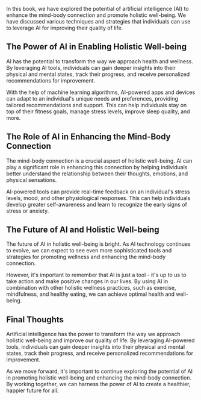 
In this book, we have explored the potential of artificial intelligence (AI) to enhance the mind-body connection and promote holistic well-being. We have discussed various techniques and strategies that individuals can use to leverage AI for improving their quality of life.

The Power of AI in Enabling Holistic Well-being
-----------------------------------------------

AI has the potential to transform the way we approach health and wellness. By leveraging AI tools, individuals can gain deeper insights into their physical and mental states, track their progress, and receive personalized recommendations for improvement.

With the help of machine learning algorithms, AI-powered apps and devices can adapt to an individual's unique needs and preferences, providing tailored recommendations and support. This can help individuals stay on top of their fitness goals, manage stress levels, improve sleep quality, and more.

The Role of AI in Enhancing the Mind-Body Connection
----------------------------------------------------

The mind-body connection is a crucial aspect of holistic well-being. AI can play a significant role in enhancing this connection by helping individuals better understand the relationship between their thoughts, emotions, and physical sensations.

AI-powered tools can provide real-time feedback on an individual's stress levels, mood, and other physiological responses. This can help individuals develop greater self-awareness and learn to recognize the early signs of stress or anxiety.

The Future of AI and Holistic Well-being
----------------------------------------

The future of AI in holistic well-being is bright. As AI technology continues to evolve, we can expect to see even more sophisticated tools and strategies for promoting wellness and enhancing the mind-body connection.

However, it's important to remember that AI is just a tool - it's up to us to take action and make positive changes in our lives. By using AI in combination with other holistic wellness practices, such as exercise, mindfulness, and healthy eating, we can achieve optimal health and well-being.

Final Thoughts
--------------

Artificial intelligence has the power to transform the way we approach holistic well-being and improve our quality of life. By leveraging AI-powered tools, individuals can gain deeper insights into their physical and mental states, track their progress, and receive personalized recommendations for improvement.

As we move forward, it's important to continue exploring the potential of AI in promoting holistic well-being and enhancing the mind-body connection. By working together, we can harness the power of AI to create a healthier, happier future for all.
